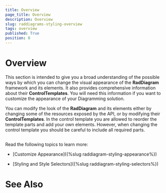 ```yaml
---
title: Overview
page_title: Overview
description: Overview
slug: raddiagrams-styling-overview
tags: overview
published: True
position: 0
---
```


# Overview



This section is intended to give you a broad understanding of the possible ways by which you can change the visual appearance of the __RadDiagram__ framework and its elements. It also provides comprehensive information about their __ControlTemplates__. You will need this information if you want to customize the appearance of your Diagramming solution.
	  

You can modify the look of the __RadDiagram__ and its elements either by changing some of the resources exposed by the API, or by modifying their __ControlTemplates__. In the control template you are allowed to reorder the template parts and add your own elements. However, when changing the control template you should be careful to include all required parts.
	  

## 

Read the following topics to learn more:

* [Customize Appearance]({%slug raddiagram-styling-appearance%})

* [Styling and Style Selectors]({%slug raddiagram-styling-selectors%})

# See Also
